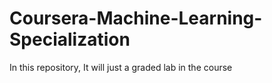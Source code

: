 # Coursera-Machine-Learning-Specialization
In this repository, It will just a graded lab in the course

